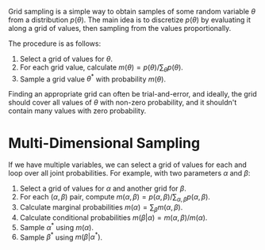 Grid sampling is a simple way to obtain samples of some random variable $\theta$ from a distribution $p(\theta)$. The main idea is to discretize $p(\theta)$ by evaluating it along a grid of values, then sampling from the values proportionally.

The procedure is as follows:
1. Select a grid of values for $\theta$.
2. For each grid value, calculate $m(\theta) = p(\theta)/\sum_\theta p(\theta)$.
3. Sample a grid value $\theta^*$ with probability $m(\theta)$.

Finding an appropriate grid can often be trial-and-error, and ideally, the grid should cover all values of $\theta$ with non-zero probability, and it shouldn't contain many values with zero probability.

# Multi-Dimensional Sampling
If we have multiple variables, we can select a grid of values for each and loop over all joint probabilities. For example, with two parameters $\alpha$ and $\beta$:
1. Select a grid of values for $\alpha$ and another grid for $\beta$.
2. For each $(\alpha, \beta)$ pair, compute $m(\alpha, \beta) = p(\alpha, \beta) / \sum_{\alpha, \beta} p(\alpha, \beta)$.
3. Calculate marginal probabilities $m(\alpha) = \sum_\beta m(\alpha, \beta)$.
4. Calculate conditional probabilities $m(\beta \vert \alpha) = m(\alpha, \beta) / m(\alpha)$.
5. Sample $\alpha^*$ using $m(\alpha)$.
6. Sample $\beta^*$ using $m(\beta \vert \alpha^*)$.